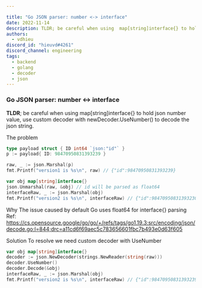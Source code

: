```yaml
---

title: "Go JSON parser: number <-> interface"
date: 2022-11-14
description: TLDR; be careful when using  map[string]interface{} to hold json number value, use custom decoder with newDecoder.UseNumber() to decode the json string.
authors:
  - vdhieu
discord_id: "hieuvd#4261"
discord_channel: engineering
tags:
  - backend
  - golang
  - decoder
  - json
---
```


### Go JSON parser: number <-> interface

**TLDR**; be careful when using map[string]interface{} to hold json number value, use custom decoder with newDecoder.UseNumber() to decode the json string.

The problem

```go
type payload struct { ID int64 `json:"id"` }
p := payload{ ID: 98470950831393239 }

raw, _ := json.Marshal(p)
fmt.Printf("version1 is %s\n", raw) // {"id":98470950831393239}

var obj map[string]interface{}
json.Unmarshal(raw, &obj) // id will be parsed as float64
interfaceRaw, _ := json.Marshal(obj)
fmt.Printf("version2 is %s\n", interfaceRaw) // {"id":98470950831393230 }
```

Why
The issue caused by default Go uses float64 for interface{} parsing
Ref: https://cs.opensource.google/go/go/+/refs/tags/go1.19.3:src/encoding/json/decode.go;l=844;drc=a11cd6f69aec5c783656601fbc7b493e0d63f605

Solution
To resolve we need custom decoder with UseNumber

```go
var obj map[string]interface{}
decoder := json.NewDecoder(strings.NewReader(string(raw)))
decoder.UseNumber()
decoder.Decode(&obj)
interfaceRaw, _ := json.Marshal(obj)
fmt.Printf("version2 is %s\n", interfaceRaw) // {"id":98470950831393239 }
```
